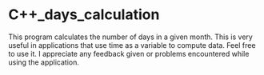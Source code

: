 # C++_days_calculation
This program calculates the number of days in a given month. This is very useful in applications that use time as a variable to compute data. Feel free to use it. I appreciate any feedback given or problems encountered while using the application. 

